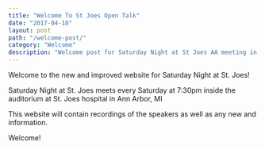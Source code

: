 ```yaml
---
title: "Welcome To St Joes Open Talk"
date: "2017-04-18"
layout: post
path: "/welcome-post/"
category: "Welcome"
description: "Welcome post for Saturday Night at St Joes AA meeting in Ann Arbor, MI"
---
```


Welcome to the new and improved website for Saturday Night at St. Joes!

Saturday Night at St. Joes meets every Saturday at 7:30pm inside the auditorium at St. Joes hospital in Ann Arbor, MI

This website will contain recordings of the speakers as well as any new and information.

Welcome!